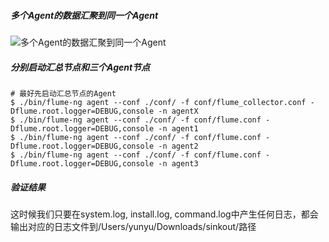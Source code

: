 ##### 多个Agent的数据汇聚到同一个Agent

![多个Agent的数据汇聚到同一个Agent](http://7xnrdo.com1.z0.glb.clouddn.com/2014/flume-join-agent.png)

##### 分别启动汇总节点和三个Agent节点

```
# 最好先启动汇总节点的Agent
$ ./bin/flume-ng agent --conf ./conf/ -f conf/flume_collector.conf -Dflume.root.logger=DEBUG,console -n agentX
$ ./bin/flume-ng agent --conf ./conf/ -f conf/flume.conf -Dflume.root.logger=DEBUG,console -n agent1
$ ./bin/flume-ng agent --conf ./conf/ -f conf/flume.conf -Dflume.root.logger=DEBUG,console -n agent2
$ ./bin/flume-ng agent --conf ./conf/ -f conf/flume.conf -Dflume.root.logger=DEBUG,console -n agent3
```

##### 验证结果

这时候我们只要在system.log, install.log, command.log中产生任何日志，都会输出对应的日志文件到/Users/yunyu/Downloads/sinkout/路径